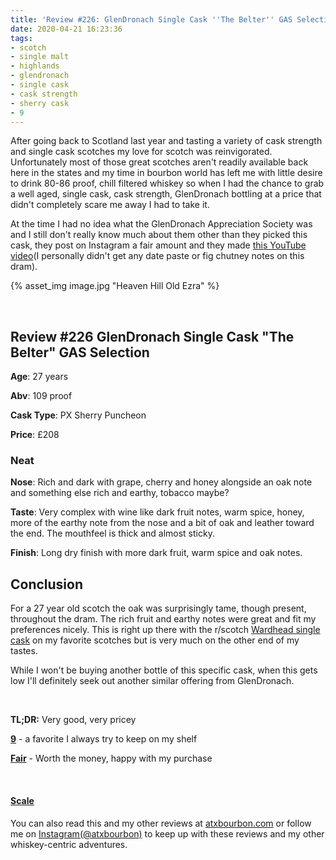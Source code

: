 ```yaml
---
title: 'Review #226: GlenDronach Single Cask ''The Belter'' GAS Selection'
date: 2020-04-21 16:23:36
tags:
- scotch
- single malt
- highlands
- glendronach
- single cask
- cask strength
- sherry cask
- 9
---
```



After going back to Scotland last year and tasting a variety of cask strength and single cask scotches my love for scotch was reinvigorated. Unfortunately most of those great scotches aren't readily available back here in the states and my time in bourbon world has left me with little desire to drink 80-86 proof, chill filtered whiskey so when I had the chance to grab a well aged, single cask, cask strength,  GlenDronach bottling at a price that didn't completely scare me away I had to take it.

At the time I had no idea what the GlenDronach Appreciation Society was and I still don't really know much about them other than they picked this cask, they post on Instagram a fair amount and they made [this YouTube video](https://www.youtube.com/watch?v=13q4JDI1Xvs)(I personally didn't get any date paste or fig chutney notes on this dram). 

{% asset_img image.jpg "Heaven Hill Old Ezra" %}

&nbsp;

## Review #226 GlenDronach Single Cask "The Belter" GAS Selection
**Age**: 27 years

**Abv**: 109 proof

**Cask Type**: PX Sherry Puncheon

**Price**: £208

### Neat
**Nose**: Rich and dark with grape, cherry and honey alongside an oak note and something else rich and earthy, tobacco maybe?

**Taste**: Very complex with wine like dark fruit notes, warm spice, honey, more of the earthy note from the nose and a bit of oak and leather toward the end. The mouthfeel is thick and almost sticky.

**Finish**: Long dry finish with more dark fruit, warm spice and oak notes.

## Conclusion

For a 27 year old scotch the oak was surprisingly tame, though present, throughout the dram. The rich fruit and earthy notes were great and fit my preferences nicely. This is right up there with the r/scotch [Wardhead single cask](https://atxbourbon.com/2019/11/23/Review-164-r-scotch-Wardhead-2019/) on my favorite scotches but is very much on the other end of my tastes.

While I won't be buying another bottle of this specific cask, when this gets low I'll definitely seek out another similar offering from GlenDronach.

&nbsp;

**TL;DR:** Very good, very pricey


[**9**](https://atxbourbon.com/tags/9/) - a favorite I always try to keep on my shelf

[**Fair**](https://atxbourbon.com/tags/fair-value/) - Worth the money, happy with my purchase

&nbsp;

#### [Scale](http://atxbourbon.com/Scale/)

You can also read this and my other reviews at [atxbourbon.com](http://atxbourbon.com) or follow me on [Instagram(@atxbourbon)](https://www.instagram.com/atxbourbon/) to keep up with these reviews and my other whiskey-centric adventures.
